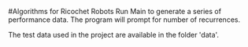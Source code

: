 #Algorithms for Ricochet Robots
Run Main to generate a series of performance data. The program will prompt for number of recurrences.

The test data used in the project are available in the folder 'data'.